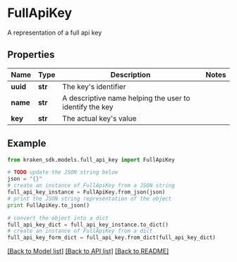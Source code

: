 # FullApiKey

A representation of a full api key

## Properties
Name | Type | Description | Notes
------------ | ------------- | ------------- | -------------
**uuid** | **str** | The key&#39;s identifier | 
**name** | **str** | A descriptive name helping the user to identify the key | 
**key** | **str** | The actual key&#39;s value | 

## Example

```python
from kraken_sdk.models.full_api_key import FullApiKey

# TODO update the JSON string below
json = "{}"
# create an instance of FullApiKey from a JSON string
full_api_key_instance = FullApiKey.from_json(json)
# print the JSON string representation of the object
print FullApiKey.to_json()

# convert the object into a dict
full_api_key_dict = full_api_key_instance.to_dict()
# create an instance of FullApiKey from a dict
full_api_key_form_dict = full_api_key.from_dict(full_api_key_dict)
```
[[Back to Model list]](../README.md#documentation-for-models) [[Back to API list]](../README.md#documentation-for-api-endpoints) [[Back to README]](../README.md)


